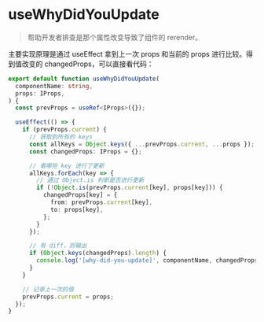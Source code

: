# useWhyDidYouUpdate

> 帮助开发者排查是那个属性改变导致了组件的 rerender。

主要实现原理是通过 useEffect 拿到上一次 props 和当前的 props 进行比较。得到值改变的 changedProps，可以直接看代码：

```ts
export default function useWhyDidYouUpdate(
  componentName: string,
  props: IProps,
) {
  const prevProps = useRef<IProps>({});

  useEffect(() => {
    if (prevProps.current) {
      // 获取到所有的 keys
      const allKeys = Object.keys({ ...prevProps.current, ...props });
      const changedProps: IProps = {};

      // 看哪些 key 进行了更新
      allKeys.forEach(key => {
        // 通过 Object.is 判断是否进行更新
        if (!Object.is(prevProps.current[key], props[key])) {
          changedProps[key] = {
            from: prevProps.current[key],
            to: props[key],
          };
        }
      });

      // 有 diff，则输出
      if (Object.keys(changedProps).length) {
        console.log('[why-did-you-update]', componentName, changedProps);
      }
    }

    // 记录上一次的值
    prevProps.current = props;
  });
}
```
